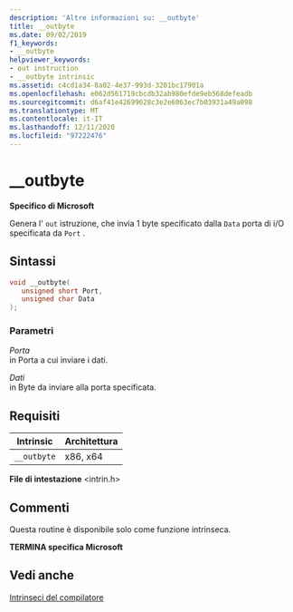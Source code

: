 ```yaml
---
description: 'Altre informazioni su: __outbyte'
title: __outbyte
ms.date: 09/02/2019
f1_keywords:
- __outbyte
helpviewer_keywords:
- out instruction
- __outbyte intrinsic
ms.assetid: c4cd1a34-8a02-4e37-993d-3201bc17901a
ms.openlocfilehash: e062d561719cbcdb32ab980efde9eb568defeadb
ms.sourcegitcommit: d6af41e42699628c3e2e6063ec7b03931a49a098
ms.translationtype: MT
ms.contentlocale: it-IT
ms.lasthandoff: 12/11/2020
ms.locfileid: "97222476"
---
```

# <a name="__outbyte"></a>__outbyte

**Specifico di Microsoft**

Genera l' `out` istruzione, che invia 1 byte specificato dalla `Data` porta di i/O specificata da `Port` .

## <a name="syntax"></a>Sintassi

```C
void __outbyte(
   unsigned short Port,
   unsigned char Data
);
```

### <a name="parameters"></a>Parametri

*Porta*\
in Porta a cui inviare i dati.

*Dati*\
in Byte da inviare alla porta specificata.

## <a name="requirements"></a>Requisiti

|Intrinsic|Architettura|
|---------------|------------------|
|`__outbyte`|x86, x64|

**File di intestazione** \<intrin.h>

## <a name="remarks"></a>Commenti

Questa routine è disponibile solo come funzione intrinseca.

**TERMINA specifica Microsoft**

## <a name="see-also"></a>Vedi anche

[Intrinseci del compilatore](../intrinsics/compiler-intrinsics.md)
